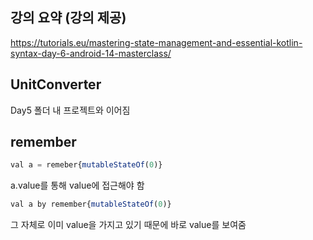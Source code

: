 ## 강의 요약 (강의 제공)

https://tutorials.eu/mastering-state-management-and-essential-kotlin-syntax-day-6-android-14-masterclass/

## UnitConverter

Day5 폴더 내 프로젝트와 이어짐

## remember

```typescript
val a = remeber{mutableStateOf(0)}
```

a.value를 통해 value에 접근해야 함

```typescript
val a by remember{mutableStateOf(0)}
```

그 자체로 이미 value을 가지고 있기 때문에 바로 value를 보여줌



